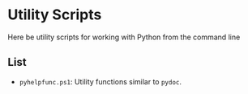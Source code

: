 # Utility Scripts

Here be utility scripts for working with Python from the command line

## List

- `pyhelpfunc.ps1`: Utility functions similar to `pydoc`.
